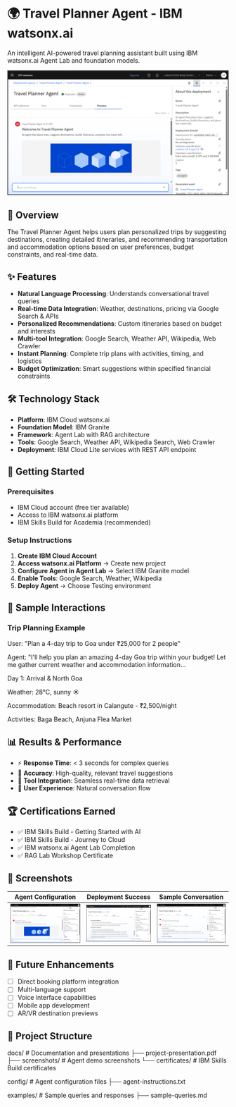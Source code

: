 # 🌍 Travel Planner Agent - IBM watsonx.ai

An intelligent AI-powered travel planning assistant built using IBM watsonx.ai Agent Lab and foundation models.

![Travel Agent Demo](docs/screenshots/agent-configuration.png)

## 🎯 Overview

The Travel Planner Agent helps users plan personalized trips by suggesting destinations, creating detailed itineraries, and recommending transportation and accommodation options based on user preferences, budget constraints, and real-time data.

## ✨ Features

- **Natural Language Processing**: Understands conversational travel queries
- **Real-time Data Integration**: Weather, destinations, pricing via Google Search & APIs
- **Personalized Recommendations**: Custom itineraries based on budget and interests
- **Multi-tool Integration**: Google Search, Weather API, Wikipedia, Web Crawler
- **Instant Planning**: Complete trip plans with activities, timing, and logistics
- **Budget Optimization**: Smart suggestions within specified financial constraints

## 🛠️ Technology Stack

- **Platform**: IBM Cloud watsonx.ai
- **Foundation Model**: IBM Granite
- **Framework**: Agent Lab with RAG architecture
- **Tools**: Google Search, Weather API, Wikipedia Search, Web Crawler
- **Deployment**: IBM Cloud Lite services with REST API endpoint

## 🚀 Getting Started

### Prerequisites
- IBM Cloud account (free tier available)
- Access to IBM watsonx.ai platform
- IBM Skills Build for Academia (recommended)

### Setup Instructions

1. **Create IBM Cloud Account**
2. **Access watsonx.ai Platform** → Create new project
3. **Configure Agent in Agent Lab** → Select IBM Granite model
4. **Enable Tools**: Google Search, Weather, Wikipedia
5. **Deploy Agent** → Choose Testing environment

## 💬 Sample Interactions

### Trip Planning Example


User: "Plan a 4-day trip to Goa under ₹25,000 for 2 people"

Agent: "I'll help you plan an amazing 4-day Goa trip within your budget!
Let me gather current weather and accommodation information...

Day 1: Arrival & North Goa

Weather: 28°C, sunny ☀️

Accommodation: Beach resort in Calangute - ₹2,500/night

Activities: Baga Beach, Anjuna Flea Market




## 📊 Results & Performance

- ⚡ **Response Time**: < 3 seconds for complex queries
- 🎯 **Accuracy**: High-quality, relevant travel suggestions
- 🔧 **Tool Integration**: Seamless real-time data retrieval
- 💬 **User Experience**: Natural conversation flow

## 🏆 Certifications Earned

- ✅ IBM Skills Build - Getting Started with AI
- ✅ IBM Skills Build - Journey to Cloud
- ✅ IBM watsonx.ai Agent Lab Completion
- ✅ RAG Lab Workshop Certificate

## 📸 Screenshots

| Agent Configuration | Deployment Success | Sample Conversation |
|-------------------|-------------------|-------------------|
| ![Config](docs/screenshots/agent-configuration.png) | ![Deploy](docs/screenshots/deployment-success.png) | ![Chat](docs/screenshots/sample-conversation-goa.png) |

## 🔮 Future Enhancements

- [ ] Direct booking platform integration
- [ ] Multi-language support
- [ ] Voice interface capabilities
- [ ] Mobile app development
- [ ] AR/VR destination previews

## 📁 Project Structure

docs/ # Documentation and presentations
├── project-presentation.pdf
├── screenshots/ # Agent demo screenshots
└── certificates/ # IBM Skills Build certificates

config/ # Agent configuration files
├── agent-instructions.txt

examples/ # Sample queries and responses
├── sample-queries.md


